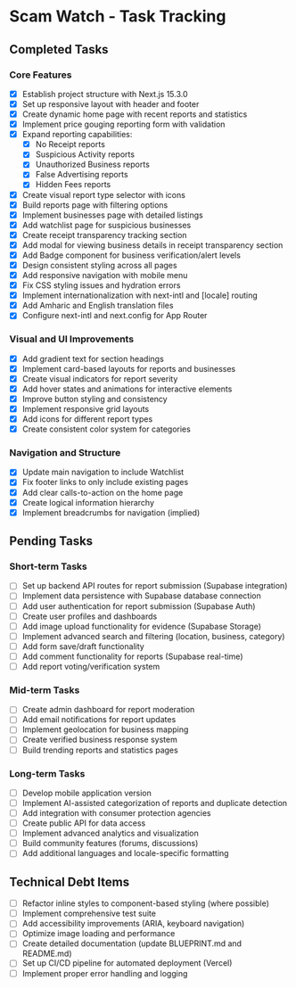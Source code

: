 # Scam Watch - Task Tracking

## Completed Tasks

### Core Features
- [x] Establish project structure with Next.js 15.3.0
- [x] Set up responsive layout with header and footer
- [x] Create dynamic home page with recent reports and statistics
- [x] Implement price gouging reporting form with validation
- [x] Expand reporting capabilities:
  - [x] No Receipt reports
  - [x] Suspicious Activity reports 
  - [x] Unauthorized Business reports
  - [x] False Advertising reports
  - [x] Hidden Fees reports
- [x] Create visual report type selector with icons
- [x] Build reports page with filtering options
- [x] Implement businesses page with detailed listings
- [x] Add watchlist page for suspicious businesses
- [x] Create receipt transparency tracking section
- [x] Add modal for viewing business details in receipt transparency section
- [x] Add Badge component for business verification/alert levels
- [x] Design consistent styling across all pages
- [x] Add responsive navigation with mobile menu
- [x] Fix CSS styling issues and hydration errors
- [x] Implement internationalization with next-intl and [locale] routing
- [x] Add Amharic and English translation files
- [x] Configure next-intl and next.config for App Router

### Visual and UI Improvements
- [x] Add gradient text for section headings
- [x] Implement card-based layouts for reports and businesses
- [x] Create visual indicators for report severity
- [x] Add hover states and animations for interactive elements
- [x] Improve button styling and consistency
- [x] Implement responsive grid layouts
- [x] Add icons for different report types
- [x] Create consistent color system for categories

### Navigation and Structure
- [x] Update main navigation to include Watchlist
- [x] Fix footer links to only include existing pages
- [x] Add clear calls-to-action on the home page
- [x] Create logical information hierarchy
- [x] Implement breadcrumbs for navigation (implied)

## Pending Tasks

### Short-term Tasks
- [ ] Set up backend API routes for report submission (Supabase integration)
- [ ] Implement data persistence with Supabase database connection
- [ ] Add user authentication for report submission (Supabase Auth)
- [ ] Create user profiles and dashboards
- [ ] Add image upload functionality for evidence (Supabase Storage)
- [ ] Implement advanced search and filtering (location, business, category)
- [ ] Add form save/draft functionality
- [ ] Add comment functionality for reports (Supabase real-time)
- [ ] Add report voting/verification system

### Mid-term Tasks
- [ ] Create admin dashboard for report moderation
- [ ] Add email notifications for report updates
- [ ] Implement geolocation for business mapping
- [ ] Create verified business response system
- [ ] Build trending reports and statistics pages

### Long-term Tasks
- [ ] Develop mobile application version
- [ ] Implement AI-assisted categorization of reports and duplicate detection
- [ ] Add integration with consumer protection agencies
- [ ] Create public API for data access
- [ ] Implement advanced analytics and visualization
- [ ] Build community features (forums, discussions)
- [ ] Add additional languages and locale-specific formatting

## Technical Debt Items
- [ ] Refactor inline styles to component-based styling (where possible)
- [ ] Implement comprehensive test suite
- [ ] Add accessibility improvements (ARIA, keyboard navigation)
- [ ] Optimize image loading and performance
- [ ] Create detailed documentation (update BLUEPRINT.md and README.md)
- [ ] Set up CI/CD pipeline for automated deployment (Vercel)
- [ ] Implement proper error handling and logging
